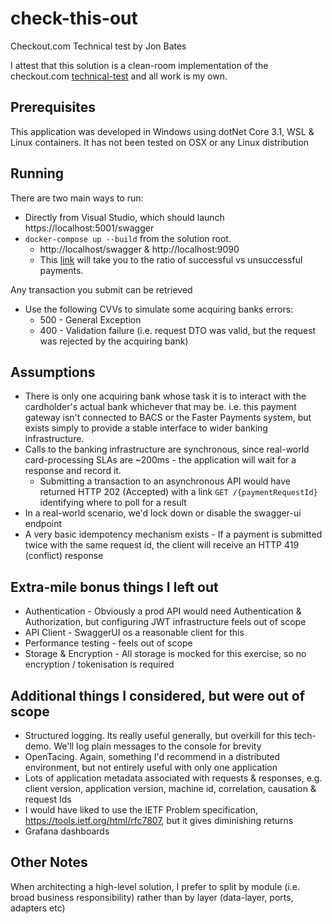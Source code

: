 # check-this-out
Checkout.com Technical test by Jon Bates

I attest that this solution is a clean-room implementation of the checkout.com [technical-test](Checkout-dotnet-Challenge-2.0.pdf) and all work is my own.

## Prerequisites
This application was developed in Windows using dotNet Core 3.1, WSL & Linux containers.  It has not been tested on OSX or any Linux distribution

## Running

There are two main ways to run:
* Directly from Visual Studio, which should launch https://localhost:5001/swagger
* `docker-compose up --build` from the solution root.
  * http://localhost/swagger & http://localhost:9090
  * This [link](http://localhost:9090/graph?g0.range_input=1m&g0.expr=payment_request_success_count%20%2F%20payment_request_total_count&g0.tab=0]) will take you to the ratio of successful vs unsuccessful payments.

Any transaction you submit can be retrieved
* Use the following CVVs to simulate some acquiring banks errors:
  * 500 - General Exception
  * 400 - Validation failure (i.e. request DTO was valid, but the request was rejected by the acquiring bank)

## Assumptions
* There is only one acquiring bank whose task it is to interact with the cardholder's actual bank whichever that may be.  i.e. this payment gateway isn't connected to BACS or the Faster Payments system, but exists simply to provide a stable interface to wider banking infrastructure.
* Calls to the banking infrastructure are synchronous, since real-world card-processing SLAs are ~200ms - the application will wait for a response and record it.
  * Submitting a transaction to an asynchronous API would have returned HTTP 202 (Accepted) with a link `GET /{paymentRequestId}` identifying where to poll for a result
* In a real-world scenario, we'd lock down or disable the swagger-ui endpoint
* A very basic idempotency mechanism exists - If a payment is submitted twice with the same request id, the client will receive an HTTP 419 (conflict) response

## Extra-mile bonus things I left out

* Authentication - Obviously a prod API would need Authentication & Authorization, but configuring JWT infrastructure feels out of scope
* API Client - SwaggerUI os a reasonable client for this
* Performance testing - feels out of scope
* Storage & Encryption - All storage is mocked for this exercise, so no encryption / tokenisation is required

## Additional things I considered, but were out of scope 
* Structured logging.  Its really useful generally, but overkill for this tech-demo.  We'll log plain messages to the console for brevity
* OpenTacing. Again, something I'd recommend in a distributed environment, but not entirely useful with only one application
* Lots of application metadata associated with requests & responses, e.g. client version, application version, machine id, correlation, causation & request Ids
* I would have liked to use the IETF Problem specification, https://tools.ietf.org/html/rfc7807, but it gives diminishing returns
* Grafana dashboards

## Other Notes
When architecting a high-level solution, I prefer to split by module (i.e. broad business responsibility) rather than by layer (data-layer, ports, adapters etc)
